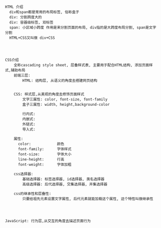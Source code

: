 	HTML 介绍
      div和span都是常用的布局标签, 俗称盒子
      div: 分割跨度大的
      div: 容器级标签, 双标签
      span: 小区域小跨度 作用是来分割页面的布局, div指的是大跨度布局分割, span是文字分割
      HTML+CSS又叫做 div+CSS
	  



	CSS介绍
		全称cascading style sheet, 层叠样式表, 主要用于配合HTML结构, 添加页面样式,辅助布局
		前端三层:
			HTML: 结构层, 从语义的角度去搭建网页结构


		CSS: 样式层,从美观的角度去修饰页面样式
			文字三属性: color, font-size, font-family
			盒子三属性: width, height,background-color
		
			行内式:
			内嵌式:
			外链式:
			导入式:
	
		属性:
		  color:			颜色
		  font-family:		字体样式
		  font-size:		字体大小
		  line-height:		行高
		  font-weight:		字体加粗
	
		css选择器:
			基础选择器: 标签选择器, id选择器, 类名选择器
			高级选择器: 后代选择器, 交集选择器, 并集选择器
		
		css的继承性和层叠性:
			只要给祖先元素设置文字属性, 后代元素就能加载这个属性, 这个特性叫做继承性
		


		
	JavaScript: 行为层,从交互的角度去描述页面行为